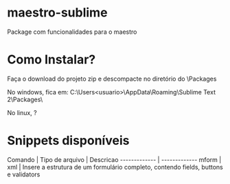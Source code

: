 # maestro-sublime
Package com funcionalidades para o maestro

# Como Instalar?
Faça o download do projeto zip e descompacte no diretório do <sublime>\Packages

No windows, fica em: C:\Users\<usuario>\AppData\Roaming\Sublime Text 2\Packages\

No linux, ?

# Snippets disponíveis

Comando  | Tipo de arquivo | Descricao
------------- | -------------
mform | xml | Insere a estrutura de um formulário completo, contendo fields, buttons e validators



